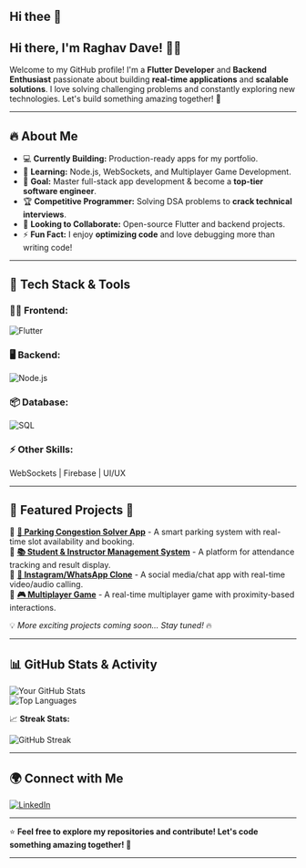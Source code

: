 ## Hi thee 👋

<!--
**Neutrino-18/Neutrino-18** is a ✨ _special_ ✨ repository because its `README.md` (this file) appears on your GitHub profile.

Here are some ideas to get you started:

- 🔭 I’m currently working on ...
- 🌱 I’m currently learning ...
- 👯 I’m looking to collaborate on ...
- 🤔 I’m looking for help with ...
- 💬 Ask me about ...
- 📫 How to reach me: ...
- 😄 Pronouns: ...
- ⚡ Fun fact: ...
-->
## Hi there, I'm Raghav Dave! 👋🚀

Welcome to my GitHub profile! I'm a **Flutter Developer** and **Backend Enthusiast** passionate about building **real-time applications** and **scalable solutions**. I love solving challenging problems and constantly exploring new technologies. Let's build something amazing together! 🚀

---

## 🔥 About Me
- 💻 **Currently Building:** Production-ready apps for my portfolio.
- 🌱 **Learning:** Node.js, WebSockets, and Multiplayer Game Development.
- 🎯 **Goal:** Master full-stack app development & become a **top-tier software engineer**.
- 🏆 **Competitive Programmer:** Solving DSA problems to **crack technical interviews**.
- 🤝 **Looking to Collaborate:** Open-source Flutter and backend projects.
- ⚡ **Fun Fact:** I enjoy **optimizing code** and love debugging more than writing code!

---

## 🚀 Tech Stack & Tools

### **👨‍💻 Frontend:**
![Flutter](https://img.shields.io/badge/Flutter-02569B?style=for-the-badge&logo=flutter&logoColor=white)

### **🖥️ Backend:**
![Node.js](https://img.shields.io/badge/Node.js-339933?style=for-the-badge&logo=nodedotjs&logoColor=white)

### **📦 Database:**
![SQL](https://img.shields.io/badge/SQL-4479A1?style=for-the-badge&logo=database&logoColor=white)

### **⚡ Other Skills:**
WebSockets | Firebase | UI/UX 

---

## 📌 Featured Projects 🚀

🔹 **[🚗 Parking Congestion Solver App](#)** - A smart parking system with real-time slot availability and booking.  
🔹 **[📚 Student & Instructor Management System](#)** - A platform for attendance tracking and result display.  
🔹 **[📸 Instagram/WhatsApp Clone](#)** - A social media/chat app with real-time video/audio calling.  
🔹 **[🎮 Multiplayer Game](#)** - A real-time multiplayer game with proximity-based interactions.  

💡 *More exciting projects coming soon... Stay tuned!* 🔥

---

## 📊 GitHub Stats & Activity

![Your GitHub Stats](https://github-readme-stats.vercel.app/api?username=Neutrino-18&show_icons=true&theme=tokyonight)  
![Top Languages](https://github-readme-stats.vercel.app/api/top-langs/?username=Neutrino-18&layout=compact&theme=tokyonight)

📈 **Streak Stats:**  

![GitHub Streak](https://github-readme-streak-stats.herokuapp.com/?user=Neutrino-18&theme=tokyonight)

---

## 🌍 Connect with Me

[![LinkedIn](https://img.shields.io/badge/LinkedIn-0077B5?style=for-the-badge&logo=linkedin&logoColor=white)](www.linkedin.com/in/raghav-dave-27087225b)  

---

⭐️ **Feel free to explore my repositories and contribute! Let's code something amazing together! 🚀**

---
